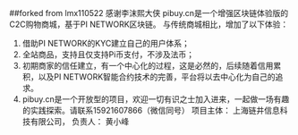 ##forked from lmx110522
感谢李沫熙大侠
pibuy.cn是一个增强区块链体验版的C2C购物商城，基于PI NETWORK区块链。
与传统商城相比，增加了以下体验：
1. 借助PI NETWORK的KYC建立自己的用户体系；
2. 全站商品，支持且仅支持Pi币支付，不涉及法币；
3. 初期商家的信任建立，有一个中心化的过程，这是必然的，后续随着信用累积，以及PI NETWORK智能合约技术的完善，平台将以去中心化为自己的追求。
4. pibuy.cn是一个开放型的项目，欢迎一切有识之士加入进来，一起做一场有趣的实践探索。请联系15921607866（微信同号）
项目主体： 上海链井信息科技有限公司， 负责人： 黄小峰
